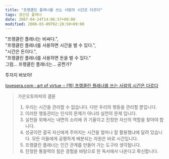 ```yaml
---
title: "프랭클린 플래너를 쓰는 사람의 시간은 다르다"
tags: 생산성 플래너
date: 2007-04-24T14:06:57+09:00
modified: 2008-03-09T02:28:50+09:00
---
```

"프랭클린 플래너는 비싸다.",  
"프랭클린 플래너를 사용하면 시간을 벌 수 있다.",  
"시간은 돈이다.",  
"프랭클린 플래너를 사용하면 돈을 벌 수 있다."  
그럼... 프랭클린 플래너는... 공짠가?  

투자지 바보야!

[lovesera.com : art of virtue :: [책] 프랭클린 플래너를 쓰는 사람의 시간은 다르다](http://lovesera.com/tt/132)

> 가은오토파파의 결론
>
> 1. 우리는 시간을 관리할 수 없습니다. 다만 우리의 행동을 관리할 뿐입니다.
> 2. 이러한 행동관리는 인식의 문제가 아니라 실천의 문제 입니다.
> 3. 실천을 위해서는 내면의 소리에 귀 기울이고 진정한 자신의 역할을 찾아야
>    합니다.
> 4. 성공이란 결국 자신에게 주어지는 시간을 얼마나 잘 활용했냐에 달려
>    있습니다. 모든 이들에게 공평하게 배분되는 자원은 바로 시간입니다.
> 5. 프랭클린 플래너는 인간 관계를 만들어 가는 도구라 생각됩니다.
> 6. 진정한 통찰력의 힘은 경험을 바탕으로 한 독서에서 나온다고 확신합니다.

